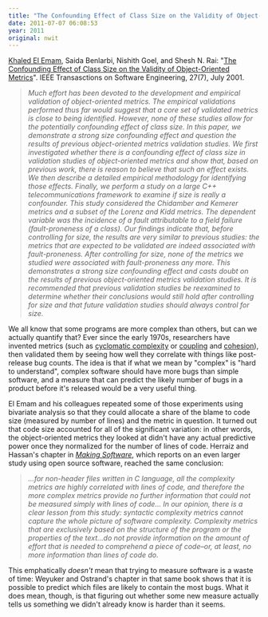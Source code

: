 ```yaml
---
title: "The Confounding Effect of Class Size on the Validity of Object-Oriented Metrics"
date: 2011-07-07 06:08:53
year: 2011
original: nwit
---
```

<p><a href="http://ehip.blogs.com/about.html">Khaled El Emam</a>, Saida Benlarbi, Nishith Goel, and Shesh N. Rai: "<a href="http://ieeexplore.ieee.org/xpl/freeabs_all.jsp?arnumber=935855">The Confounding Effect of Class Size on the Validity of Object-Oriented Metrics</a>". IEEE Transasctions on Software Engineering, 27(7), July 2001.</p>
<blockquote><em>Much effort has been devoted to the development and empirical validation of object-oriented metrics. The empirical validations performed thus far would suggest that a core set of validated metrics is close to being identified. However, none of these studies allow for the potentially confounding effect of class size. In this paper, we demonstrate a strong size confounding effect and question the results of previous object-oriented metrics validation studies. We first investigated whether there is a confounding effect of class size in validation studies of object-oriented metrics and show that, based on previous work, there is reason to believe that such an effect exists. We then describe a detailed empirical methodology for identifying those effects. Finally, we perform a study on a large C++ telecommunications framework to examine if size is really a confounder. This study considered the Chidamber and Kemerer metrics and a subset of the Lorenz and Kidd metrics. The dependent variable was the incidence of a fault attributable to a field failure (fault-proneness of a class). Our findings indicate that, before controlling for size, the results are very similar to previous studies: the metrics that are expected to be validated are indeed associated with fault-proneness. After controlling for size, none of the metrics we studied were associated with fault-proneness any more. This demonstrates a strong size confounding effect and casts doubt on the results of previous object-oriented metrics validation studies. It is recommended that previous validation studies be reexamined to determine whether their conclusions would still hold after controlling for size and that future validation studies should always control for size.</em></blockquote>
<p>We all know that some programs are more complex than others, but can we actually quantify that?  Ever since the early 1970s, researchers have invented metrics (such as <a href="http://en.wikipedia.org/wiki/Cyclomatic_complexity">cyclomatic complexity</a> or <a href="http://en.wikipedia.org/wiki/Coupling_%28computer_programming%29">coupling</a> and <a href="http://en.wikipedia.org/wiki/Cohesion_%28computer_science%29">cohesion</a>), then validated them by seeing how well they correlate with things like post-release bug counts.  The idea is that if what we mean by "complex" is "hard to understand", complex software should have more bugs than simple software, and a measure that can predict the likely number of bugs in a product before it's released would be a very useful thing.</p>
<p>El Emam and his colleagues repeated some of those experiments using bivariate analysis so that they could allocate a share of the blame to code size (measured by number of lines) and the metric in question.  It turned out that code size accounted for all of the significant variation: in other words, the object-oriented metrics they looked at didn't have any actual predictive power once they normalized for the number of lines of code.  Herraiz and Hassan's chapter in <a href="http://www.amazon.com/Making-Software-Really-Works-Believe/dp/0596808321"><em>Making Software</em></a>, which reports on an even larger study using open source software, reached the same conclusion:</p>
<blockquote><em>…for non-header files written in C language, all the complexity metrics are highly correlated with lines of code, and therefore the more complex metrics provide no further information that could not be measured simply with lines of code… In our opinion, there is a clear lesson from this study: syntactic complexity metrics cannot capture the whole picture of software complexity. Complexity metrics that are exclusively based on the structure of the program or the properties of the text…do not provide information on the amount of effort that is needed to comprehend a piece of code–or, at least, no more information than lines of code do.</em></blockquote>
<p>This emphatically <em>doesn't</em> mean that trying to measure software is a waste of time: Weyuker and Ostrand's chapter in that same book shows that it is possible to predict which files are likely to contain the most bugs.  What it does mean, though, is that figuring out whether some new measure actually tells us something we didn't already know is harder than it seems.</p>
